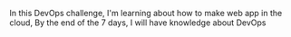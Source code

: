 In this DevOps challenge, I'm learning about how to make web app in the cloud, By the end of the 7 days, I will have knowledge about DevOps
